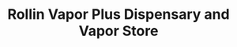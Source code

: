 ---
title: "Rollin Vapor Plus Dispensary and Vapor Store"
url: /tulsa/rollin-vapor-plus-dispensary-and-vapor-store/
shop: E-Zigaretten
---